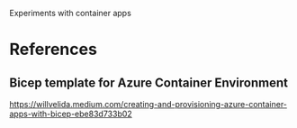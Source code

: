 Experiments with container apps


# References

## Bicep template for Azure Container Environment
https://willvelida.medium.com/creating-and-provisioning-azure-container-apps-with-bicep-ebe83d733b02
